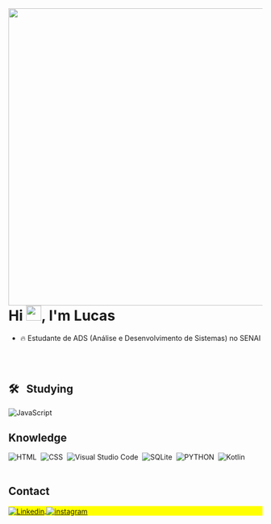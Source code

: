 <img align="right" height="590em" src="https://media.discordapp.net/attachments/934932555407454278/1193741190223372510/image.png"/>
<h1 align="left">Hi <img src="https://raw.githubusercontent.com/kaueMarques/kaueMarques/master/hi.gif" height="30px">, I'm Lucas</h1>


- 🔥 Estudante de ADS (Análise e Desenvolvimento de Sistemas) no SENAI

<br><br>

## 🛠 &nbsp; Studying
![JavaScript](https://img.shields.io/badge/-JavaScript-05122A?style=flat&logo=javascript)&nbsp;


## Knowledge
![HTML](https://img.shields.io/badge/-HTML-05122A?style=flat&logo=HTML5)&nbsp;
![CSS](https://img.shields.io/badge/-CSS-05122A?style=flat&logo=CSS3&logoColor=1572B6)&nbsp;
![Visual Studio Code](https://img.shields.io/badge/-Visual%20Studio%20Code-05122A?style=flat&logo=visual-studio-code&logoColor=007ACC)&nbsp;
![SQLite](https://img.shields.io/badge/-SQLite-05122A?style=flat&logo=sqlite)&nbsp;
![PYTHON](https://img.shields.io/badge/-PYTHON-05122A?style=flat&logo=PYTHON5)&nbsp;
![Kotlin](https://img.shields.io/badge/-Kotlin-05122A?style=flat&logo=Kotlin5)&nbsp;
<br><br>

## Contact
<p align="left" style="background:yellow">
<a href="https://www.linkedin.com/in/lucas-trindade-b5713229b/" target="_blank">
  <img align="center" src="https://img.shields.io/badge/-Lucas-05122A?style=flat&logo=Linkedin" alt="Linkedin"/>
</a>
<a href="https://www.instagram.com/lucas1ts/" target="_blank">
 <img align="center" src="https://img.shields.io/badge/-Lucas-05122A?style=flat&logo=instagram" alt="instagram"/>
</a>
</p>

<!--

<img width="490em" src="https://github-readme-twitter-gazf.vercel.app/api?id=CroakDev&layout=wide&show_reply=off&show_retweet=off" />


**CroakDev/CroakDev** is a ✨ _special_ ✨ repository because its `README.md` (this file) appears on your GitHub profile.

Here are some ideas to get you started:

- 🔭 I’m currently working on ...
- 🌱 I’m currently learning ...
- 👯 I’m looking to collaborate on ...
- 🤔 I’m looking for help with ...
- 💬 Ask me about ...
- 📫 How to reach me: ...
- 😄 Pronouns: ...
- ⚡ Fun fact: ...
-->

